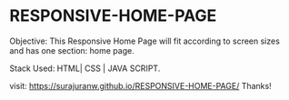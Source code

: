 # RESPONSIVE-HOME-PAGE
Objective: This Responsive Home Page will fit according to screen sizes and has one section: home page.

Stack Used: HTML| CSS | JAVA SCRIPT.

visit: https://surajuranw.github.io/RESPONSIVE-HOME-PAGE/
Thanks!
